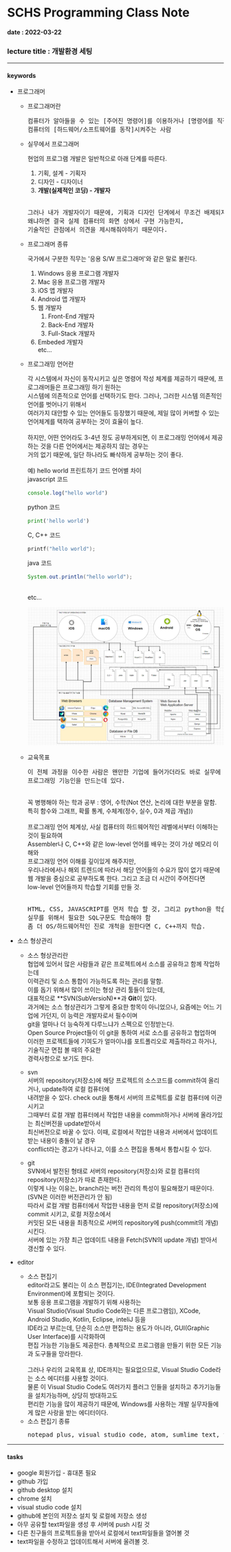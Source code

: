 # SCHS Programming Class Note
#### date : 2022-03-22
### lecture title : 개발환경 세팅
* * *


#### keywords
* 프로그래머
    - 프로그래머란

        <pre>컴퓨터가 알아들을 수 있는 [주어진 명령어]를 이용하거나 [명령어를 직접 만들어] 원하는 요구사항에 맞춰<br/>컴퓨터의 [하드웨어/소프트웨어를 동작]시켜주는 사람</pre>

    - 실무에서 프로그래머

        현업의 프로그램 개발은 일반적으로 아래 단계를 따른다.
        1. 기획, 설계 - 기획자
        2. 디자인 - 디자이너
        3. **개발(실제적인 코딩) - 개발자**   
        <br/>
        <pre>그러나 내가 개발자이기 때문에, 기획과 디자인 단계에서 무조건 배제되지는 않는다.<br/>왜냐하면 결국 실제 컴퓨터의 화면 상에서 구현 가능한지,<br/>기술적인 관점에서 의견을 제시해줘야하기 때문이다.</pre>

    - 프로그래머 종류

        국가에서 구분한 직무는 '응용 S/W 프로그래머'와 같은 말로 불린다.
        1. Windows 응용 프로그램 개발자
        2. Mac 응용 프로그램 개발자
        3. iOS 앱 개발자
        4. Android 앱 개발자
        5. 웹 개발자
            1. Front-End 개발자
            2. Back-End 개발자
            3. Full-Stack 개발자   
        6. Embeded 개발자   
        etc...
    
    - 프로그래밍 언어란

        각 시스템에서 자신이 동작시키고 싶은 명령어 작성 체계를 제공하기 때문에, 프로그래머들은 프로그래밍 하기 원하는<br/>
        시스템에 의존적으로 언어를 선택하기도 한다. 그러나, 그러한 시스템 의존적인 언어를 벗어나기 위해서<br/>
        여러가지 대안할 수 있는 언어들도 등장했기 때문에, 제일 많이 커버할 수 있는 언어체계를 택하여 공부하는 것이 효율이 높다.<br/>
        <br/>
        하지만, 어떤 언어라도 3-4년 정도 공부하게되면, 이 프로그래밍 언어에서 제공하는 것을 다른 언어에서는 제공하지 않는 경우는<br/>
        거의 없기 때문에, 일단 하나라도 빠삭하게 공부하는 것이 좋다.
        <br/>
        <br/>
        예) hello world 프린트하기 코드 언어별 차이<br/>
        javascript 코드
        ```javascript
        console.log("hello world")
        ```
        python 코드
        ```python
        print('hello world')
        ```
        C, C++ 코드
        ```C
        printf("hello world");
        ```
        java 코드
        ```java
        System.out.println("hello world");
        ```
        <br/>
        etc...

        <img src="https://github.com/dogfoots/schs_lect/blob/main/lecture1/dev_scheme.PNG" title="dev scheme" alt="dev scheme"></img>

    - 교육목표
        <pre>이 전체 과정을 이수한 사람은 왠만한 기업에 들어가더라도 바로 실무에 투입 가능한 수준의<br/>프로그래밍 기능인을 만드는데 있다.</pre>
        <br/>
        꼭 병행해야 하는 학과 공부 : 영어, 수학(Not 연산, 논리에 대한 부분을 말함. 특히 함수와 그래프, 확률 통계, 수체계(정수, 실수, 0과 제곱 개념))
        <br/><br/>
        프로그래밍 언어 체계상, 사실 컴퓨터의 하드웨어적인 레벨에서부터 이해하는 것이 필요하여<br/>
        Assembler나 C, C++와 같은 low-level 언어를 배우는 것이 가상 메모리 이해와<br/>
        프로그래밍 언어 이해를 깊이있게 해주지만,<br/>
        우리나라에서나 해외 트렌드에 따라서 해당 언어들의 수요가 많이 없기 때문에<br/>
        웹 개발을 중심으로 공부하도록 한다. 그리고 조금 더 시간이 주어진다면 <br/>low-level 언어들까지 학습할 기회를 만들 것.<br/>
        <br/>
        <pre>HTML, CSS, JAVASCRIPT를 먼저 학습 할 것, 그리고 python을 학습할 것(대학 대비),<br/>실무를 위해서 필요한 SQL구문도 학습해야 함<br/>좀 더 OS/하드웨어적인 진로 개척을 원한다면 C, C++까지 학습.</pre>

* 소스 형상관리
    - 소스 형상관리란<br/>
        협업에 있어서 많은 사람들과 같은 프로젝트에서 소스를 공유하고 함께 작업하는데<br/>
        이력관리 및 소스 통합이 가능하도록 하는 관리를 말함.<br/>
        이를 돕기 위해서 많이 쓰이는 형상 관리 툴들이 있는데,<br/>
        대표적으로 **SVN(SubVersioN)**과 **Git**이 있다.<br/>
        과거에는 소스 형상관리가 그렇게 중요한 항목이 아니었으나, 요즘에는 어느 기업에 가던지, 이 능력은 개발자로서 필수이며<br/>
        git을 얼마나 더 능숙하게 다루느냐가 스펙으로 인정받는다.<br/>
        Open Source Project들이 이 git을 통하여 서로 소스를 공유하고 협업하며<br/>
        이러한 프로젝트들에 기여도가 얼마이냐를 포트폴리오로 제출하라고 하거나, 기술직군 면접 볼 때의 주요한<br/>
        경력사항으로 보기도 한다.

    - svn<br/>
        서버의 repository(저장소)에 해당 프로젝트의 소스코드를 commit하여 올리거나, update하여 로컬 컴퓨터에<br/>
        내려받을 수 있다. check out을 통해서 서버의 프로젝트를 로컬 컴퓨터에 이관시키고<br/>
        그때부터 로컬 개발 컴퓨터에서 작업한 내용을 commit하거나 서버에 올라가있는 최신버전을 update받아서<br/>
        최신버전으로 바꿀 수 있다. 이때, 로컬에서 작업한 내용과 서버에서 업데이트 받는 내용이 충돌이 날 경우<br/>
        conflict라는 경고가 나타나고, 이를 소스 편집을 통해서 통합시킬 수 있다.
    - git<br/>
        SVN에서 발전된 형태로 서버의 repository(저장소)와 로컬 컴퓨터의 repository(저장소)가 따로 존재한다.<br/>
        이렇게 나눈 이유는, branch라는 버전 관리의 특성이 필요해졌기 때문이다.(SVN은 이러한 버전관리가 안 됨)<br/>
        따라서 로컬 개발 컴퓨터에서 작업한 내용을 먼저 로컬 repository(저장소)에 commit 시키고, 로컬 저장소에서<br/>
        커밋된 모든 내용을 최종적으로 서버의 repository에 push(commit의 개념) 시킨다.<br/>
        서버에 있는 가장 최근 업데이트 내용을 Fetch(SVN의 update 개념) 받아서 갱신할 수 있다.

* editor
    - 소스 편집기<br/>
        editor라고도 불리는 이 소스 편집기는, IDE(Integrated Development Environment)에 포함되는 것이다.<br/>
        보통 응용 프로그램을 개발하기 위해 사용하는<br/>
        Visual Studio(Visual Studio Code와는 다른 프로그램임), XCode, Android Studio, Kotlin, Eclipse, inteliJ 등을<br/>
        IDE라고 부르는데, 단순히 소스만 편집하는 용도가 아니라, GUI(Graphic User Interface)를 시각화하여<br/>
        편집 가능한 기능들도 제공한다. 총체적으로 프로그램을 만들기 위한 모든 기능과 도구들을 망라한다.<br/>
        <br/>
        그러나 우리의 교육목표 상, IDE까지는 필요없으므로, Visual Studio Code라는 소스 에디터를 사용할 것이다.<br/>
        물론 이 Visual Studio Code도 여러가지 플러그 인들을 설치하고 추가기능들을 설치가능하며, 상당히 방대하고도<br/>
        편리한 기능을 많이 제공하기 때문에, Windows를 사용하는 개발 실무자들에게 많은 사랑을 받는 에디터이다.<br/>
    - 소스 편집기 종류<br/>
        <pre>notepad plus, visual studio code, atom, sumlime text, vim</pre>

* * *
#### tasks
* google 회원가입 - 휴대폰 필요
* github 가입
* github desktop 설치
* chrome 설치
* visual studio code 설치
* github에 본인의 저장소 설치 및 로컬에 저장소 생성
* 아무 공유할 text파일을 생성 후 서버에 push 시킬 것
* 다른 친구들의 프로젝트들을 받아서 로컬에서 text파일들을 열어볼 것
* text파일을 수정하고 업데이트해서 서버에 올려볼 것.
